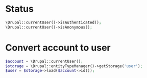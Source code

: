 # Status

~~~php
\Drupal::currentUser()->isAuthenticated();
\Drupal::currentUser()->isAnonymous();
~~~

# Convert account to user

~~~php
$account = \Drupal::currentUser();
$storage = \Drupal::entityTypeManager()->getStorage('user');
$user = $storage->load($account->id());
~~~
